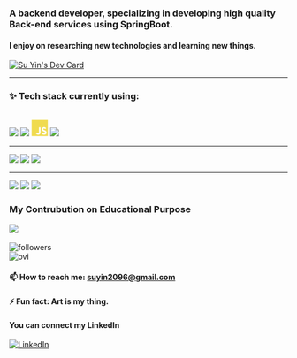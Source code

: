### A backend developer, specializing in developing high quality Back-end services using SpringBoot. 
#### I enjoy on researching new technologies and learning new things.

<a href="https://app.daily.dev/suyin2096"><img src="https://api.daily.dev/devcards/v2/fvfCJr1LEsShdJ2h7UcZY.png?r=i0i&type=wide" width="652" alt="Su Yin's Dev Card"/></a>
<hr>

###  ✨ Tech stack currently using:
<br>
<code><a href="https://www.oracle.com/java/" target="_blank"><img height="30" src="https://www.vectorlogo.zone/logos/java/java-icon.svg"></a></code>
<code><a href="https://spring.io" target="_blank"><img height="30" src="https://www.vectorlogo.zone/logos/springio/springio-icon.svg"></a></code>
<code><a href="https://www.javascript.com/" target="_blank"><img height="30" src="https://raw.githubusercontent.com/devicons/devicon/master/icons/javascript/javascript-plain.svg"></a></code>
<code><a href="https://reactjs.org/" target="_blank"><img height="30" src="https://www.vectorlogo.zone/logos/reactjs/reactjs-icon.svg"></a></code>
<hr>
<code><a href="https://www.docker.com/" target="_blank"><img height="30" src="https://www.vectorlogo.zone/logos/docker/docker-icon.svg"></a></code>
<code><a href="https://www.rabbitmq.com/" target="_blank"><img height="30" src="https://www.vectorlogo.zone/logos/rabbitmq/rabbitmq-icon.svg"></a></code>
<code><a href="https://aws.amazon.com/" target="_blank"><img height="30" src="https://www.vectorlogo.zone/logos/amazon_aws/amazon_aws-icon.svg"></a></code>
<hr>
<code><a href="https://www.mongodb.com/" target="_blank"><img height="30" src="https://www.vectorlogo.zone/logos/mongodb/mongodb-icon.svg"></a></code>
<code><a href="https://www.mysql.com/" target="_blank"><img height="30" src="https://www.vectorlogo.zone/logos/mysql/mysql-icon.svg"></a></code>
<code><a href="https://www.postgresql.org/" target="_blank"><img height="30" src="https://www.vectorlogo.zone/logos/postgresql/postgresql-icon.svg"></a></code>


### My Contrubution on Educational Purpose
<code><a href="https://www.youtube.com/channel/UCxNrGZGhannC7VfwSeT85CA" target="_blank"><img height="30" src="https://www.vectorlogo.zone/logos/youtube/youtube-icon.svg"></a></code>

<img alt="followers" src="https://img.shields.io/github/followers/SuYin2096?label=Followers&style=social">
<br>
<img src="https://github-readme-stats.vercel.app/api/top-langs?username=SuYin2096&show_icons=true&locale=en&layout=compact&theme=chartreuse-dark" alt="ovi" />

#### 📫 How to reach me: suyin2096@gmail.com 
#### ⚡ Fun fact: Art is my thing.

#### You can connect my LinkedIn
<a href="https://www.linkedin.com/in/su-yin-974276157/" target="_blank"><img src="https://img.shields.io/badge/LinkedIn-%230077B5.svg?&style=flat-square&logo=linkedin&logoColor=white" alt="LinkedIn"></a>

